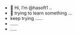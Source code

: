 - 👋 Hi, I’m @hasoft1 ..
- 👀 trying to learn something ...
- keep trying ......
- ......
- .....

<!---
hasoft1/hasoft1 is a ✨ special ✨ repository because its `README.md` (this file) appears on your GitHub profile.
You can click the Preview link to take a look at your changes.
--->
